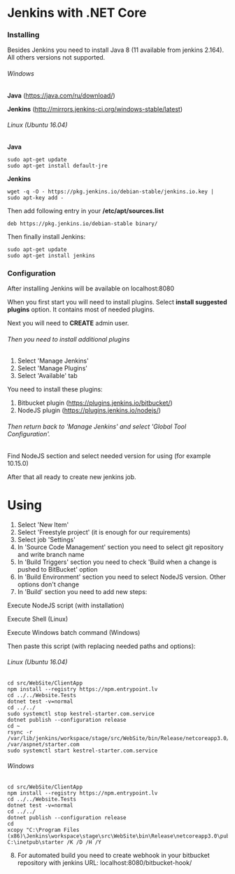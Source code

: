 # Jenkins with .NET Core

### Installing

Besides Jenkins you need to install Java 8 (11 available from jenkins 2.164). All others versions not supported.

###### Windows

**Java**
(https://java.com/ru/download/)

**Jenkins**
(http://mirrors.jenkins-ci.org/windows-stable/latest)

###### Linux (Ubuntu 16.04)

**Java**

```
sudo apt-get update
sudo apt-get install default-jre
```

**Jenkins**

```
wget -q -O - https://pkg.jenkins.io/debian-stable/jenkins.io.key | sudo apt-key add -
```

Then add following entry in your **/etc/apt/sources.list**

```
deb https://pkg.jenkins.io/debian-stable binary/
```

Then finally install Jenkins:
```
sudo apt-get update
sudo apt-get install jenkins
```

### Configuration

After installing Jenkins will be available on localhost:8080

When you first start you will need to install plugins. 
Select **install suggested plugins** option. 
It contains most of needed plugins.

Next you will need to **CREATE** admin user.

###### Then you need to install additional plugins

1. Select 'Manage Jenkins'
2. Select 'Manage Plugins'
3. Select 'Available' tab

You need to install these plugins:
1. Bitbucket plugin (https://plugins.jenkins.io/bitbucket/)
2. NodeJS plugin (https://plugins.jenkins.io/nodejs/)

###### Then return back to 'Manage Jenkins' and select 'Global Tool Configuration'.

Find NodeJS section and select needed version for using (for example 10.15.0)

After that all ready to create new jenkins job.

# Using

1. Select 'New Item'
2. Select 'Freestyle project' (it is enough for our requirements)
3. Select job 'Settings'
4. In 'Source Code Management' section you need to select git repository and write branch name
5. In 'Build Triggers' section you need to check 'Build when a change is pushed to BitBucket' option
6. In 'Build Environment' section you need to select NodeJS version. Other options don't change
7. In 'Build' section you need to add new steps:

Execute NodeJS script (with installation)

Execute Shell (Linux)

Execute Windows batch command (Windows)
  
Then paste this script (with replacing needed paths and options): 

###### Linux (Ubuntu 16.04)

```
cd src/WebSite/ClientApp
npm install --registry https://npm.entrypoint.lv
cd ../../Website.Tests
dotnet test -v=normal
cd ../../
sudo systemctl stop kestrel-starter.com.service
dotnet publish --configuration release
cd ~
rsync -r /var/lib/jenkins/workspace/stage/src/WebSite/bin/Release/netcoreapp3.0/publish/ /var/aspnet/starter.com
sudo systemctl start kestrel-starter.com.service
```

###### Windows

```
cd src/WebSite/ClientApp
npm install --registry https://npm.entrypoint.lv
cd ../../Website.Tests
dotnet test -v=normal
cd ../../
dotnet publish --configuration release
cd 
xcopy "C:\Program Files (x86)\Jenkins\workspace\stage\src\WebSite\bin\Release\netcoreapp3.0\publish" C:\inetpub\starter /K /D /H /Y
```
  
8. For automated build you need to create webhook in your bitbucket repository with jenkins URL: localhost:8080/bitbucket-hook/
